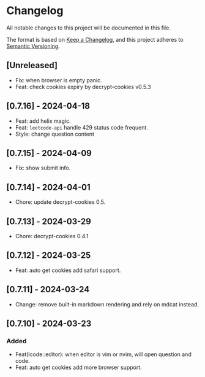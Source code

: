 # Changelog

All notable changes to this project will be documented in this file.

The format is based on [Keep a Changelog](https://keepachangelog.com/en/1.1.0/),
and this project adheres to [Semantic Versioning](https://semver.org/spec/v2.0.0.html).

## [Unreleased]

- Fix: when browser is empty panic.
- Feat: check cookies expiry by decrypt-cookies v0.5.3

## [0.7.16] - 2024-04-18

- Feat: add helix magic.
- Feat: `leetcode-api` handle 429 status code frequent.
- Style: change question content

## [0.7.15] - 2024-04-09

- Fix: show submit info.

## [0.7.14] - 2024-04-01

- Chore: update decrypt-cookies 0.5.

## [0.7.13] - 2024-03-29

- Chore: decrypt-cookies 0.4.1

## [0.7.12] - 2024-03-25

- Feat: auto get cookies add safari support.

## [0.7.11] - 2024-03-24

- Change: remove built-in markdown rendering and rely on mdcat instead.

## [0.7.10] - 2024-03-23

### Added

- Feat(lcode::editor): when editor is vim or nvim, will open question and code.
- Feat: auto get cookies add more browser support.
